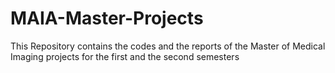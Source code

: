 # MAIA-Master-Projects
This Repository contains the codes and the reports of the Master of Medical Imaging projects for the first and the second semesters 
